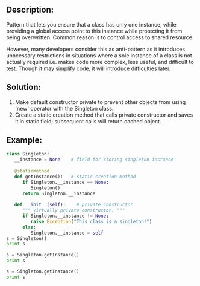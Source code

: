 ## Description:
Pattern that lets you ensure that a class has only one instance, while providing a global access point to this instance while protecting it from being overwritten. Common reason is to control access to shared resource.

However, many developers consider this as anti-pattern as it introduces unncessary restrictions in situations where a sole instance of a class is not actually required i.e. makes code more complex, less useful, and difficult to test. Though it may simplify code, it will introduce difficulties later.

## Solution:
1) Make default constructor private to prevent other objects from using 'new' operator with the Singleton class.
2) Create a static creation method that calls private constructor and saves it in static field; subsequent calls will return cached object.

## Example:
```python
class Singleton:
   __instance = None    # field for storing singleton instance
   
   @staticmethod 
   def getInstance():   # static creation method
      if Singleton.__instance == None:
         Singleton()
      return Singleton.__instance
      
   def __init__(self):    # private constructor
      """ Virtually private constructor. """
      if Singleton.__instance != None:
         raise Exception("This class is a singleton!")
      else:
         Singleton.__instance = self
s = Singleton()
print s

s = Singleton.getInstance()
print s

s = Singleton.getInstance()
print s
```

